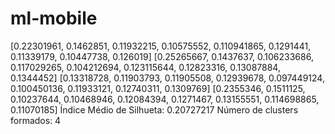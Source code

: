 # ml-mobile
[0.22301961, 0.1462851, 0.11932215, 0.10575552, 0.110941865, 0.1291441, 0.11339179, 0.10447738, 0.126019]
[0.25265667, 0.1437637, 0.106233686, 0.117029265, 0.104212694, 0.123115644, 0.12823316, 0.13087884, 0.1344452]
[0.13318728, 0.11903793, 0.11905508, 0.12939678, 0.097449124, 0.100450136, 0.11933121, 0.12740311, 0.1309769]
[0.2355346, 0.1511125, 0.10237644, 0.10468946, 0.12084394, 0.1271467, 0.13155551, 0.114698865, 0.11070185]
Índice Médio de Silhueta: 0.20727217
Número de clusters formados: 4
